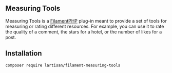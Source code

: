 ## Measuring Tools

Measuring Tools is a [FilamentPHP](https://filamentphp.com) plug-in meant to provide a set of tools for measuring or rating different resources.
For example, you can use it to rate the quality of a comment, the stars for a hotel, or the number of likes for a post.

## Installation
```bash
composer require lartisan/filament-measuring-tools
```
